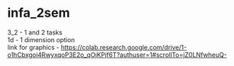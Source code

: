 # infa_2sem


3_2 - 1 and 2 tasks    
1d - 1 dimension option    
link for graphics - https://colab.research.google.com/drive/1-o1hCbxgoi4RwyxqoP3E2o_qOjKPjf6T?authuser=1#scrollTo=jZ0LNfwheuQ-
